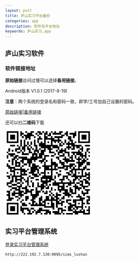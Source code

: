 ```yaml
---
layout: post
title: 庐山实习平台备份
categories: app
description: 软件及平台地址
keywords: 庐山实习,app
---
```


## 庐山实习软件

### 软件链接地址

**原始链接**访问过慢可以选择**备用链接**。

Android版本 V1.0.1 (2017-8-19)

**注意**：两个系统的登录名和密码一致，即学/工号加自己设置的密码。
 
[原始链接](http://dev.handsmap.cn:3080/lushan_njnu/android/1.0.1/lushan17.1.0.1.apk)|[备用链接](http://ov827byht.bkt.clouddn.com/app/apk/com.handsmap.lushanv2.apk)

还可以扫**二维码**下载

![庐山软件备份](/images/2017-8-25-lushan/lushanv2-备份.png)

## 实习平台管理系统

[登录实习平台管理系统](http://222.192.7.130:9095/sims_lushan)

```
http://222.192.7.130:9095/sims_lushan
```
